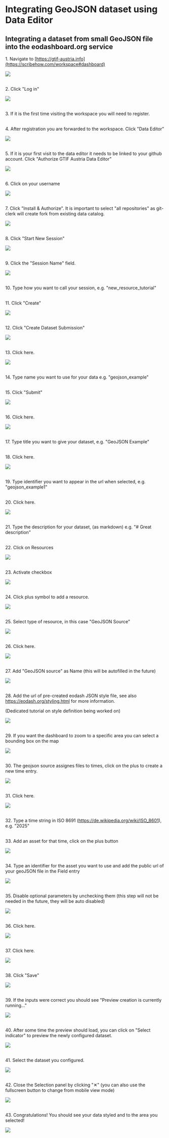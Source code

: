 # Integrating GeoJSON dataset using Data Editor

## Integrating a dataset from small GeoJSON file into the eodashboard.org service


1\. Navigate to [https://gtif-austria.info](https://scribehow.com/workspace#dashboard)

![](https://ajeuwbhvhr.cloudimg.io/https://colony-recorder.s3.amazonaws.com/files/2025-05-09/a0b23a6c-45c5-4df5-b055-42450d71cfcb/ascreenshot.jpeg?tl_px=82,111&br_px=1458,881&force_format=jpeg&q=100&width=1120.0)

\
2\. Click "Log in"

![](https://ajeuwbhvhr.cloudimg.io/https://colony-recorder.s3.amazonaws.com/files/2025-05-09/a0b23a6c-45c5-4df5-b055-42450d71cfcb/ascreenshot.jpeg?tl_px=164,0&br_px=1541,769&force_format=jpeg&q=100&width=1120.0&wat=1&wat_opacity=0.7&wat_gravity=northwest&wat_url=https://colony-recorder.s3.us-west-1.amazonaws.com/images/watermarks/FB923C_standard.png&wat_pad=975,-1)

\
3\. If it is the first time visiting the workspace you will need to register.

\
4\. After registration you are forwarded to the workspace. Click "Data Editor"

![](https://ajeuwbhvhr.cloudimg.io/https://colony-recorder.s3.amazonaws.com/files/2025-05-09/250cc48e-7e09-453f-b79a-3a588300f53c/ascreenshot.jpeg?tl_px=0,0&br_px=1301,727&force_format=jpeg&q=100&width=1120.0&wat=1&wat_opacity=0.7&wat_gravity=northwest&wat_url=https://colony-recorder.s3.us-west-1.amazonaws.com/images/watermarks/FB923C_standard.png&wat_pad=303,227)

\
5\. If it is your first visit to the data editor it needs to be linked to your github account. Click "Authorize GTIF Austria Data Editor"

![](https://ajeuwbhvhr.cloudimg.io/https://colony-recorder.s3.amazonaws.com/files/2025-05-09/147a3a19-35a6-4c36-8242-1a30d493f3dd/ascreenshot.jpeg?tl_px=221,224&br_px=1522,951&force_format=jpeg&q=100&width=1120.0&wat=1&wat_opacity=0.7&wat_gravity=northwest&wat_url=https://colony-recorder.s3.us-west-1.amazonaws.com/images/watermarks/FB923C_standard.png&wat_pad=524,277)

\
6\. Click on your username

![](https://ajeuwbhvhr.cloudimg.io/https://colony-recorder.s3.amazonaws.com/files/2025-05-09/cff4682c-cb20-48f9-bef2-7f7befb3ae27/ascreenshot.jpeg?tl_px=0,31&br_px=800,478&force_format=jpeg&q=100&wat_scale=71&wat=1&wat_opacity=0.7&wat_gravity=northwest&wat_url=https://colony-recorder.s3.us-west-1.amazonaws.com/images/watermarks/FB923C_standard.png&wat_pad=222,294)

\
7\. Click "Install & Authorize". It is important to select "all repositories" as git-clerk will create fork from existing data catalog.

![](https://ajeuwbhvhr.cloudimg.io/https://colony-recorder.s3.amazonaws.com/files/2025-05-09/a2aacaa4-1d86-4b4d-b9e1-5315b39d1bd9/ascreenshot.jpeg?tl_px=0,151&br_px=800,599&force_format=jpeg&q=100&wat_scale=71&wat=1&wat_opacity=0.7&wat_gravity=northwest&wat_url=https://colony-recorder.s3.us-west-1.amazonaws.com/images/watermarks/FB923C_standard.png&wat_pad=252,388)

\
8\. Click "Start New Session"

![](https://ajeuwbhvhr.cloudimg.io/https://colony-recorder.s3.amazonaws.com/files/2025-05-09/bc46a408-e84e-438d-a1c5-fd3242f60916/ascreenshot.jpeg?tl_px=240,0&br_px=1541,727&force_format=jpeg&q=100&width=1120.0&wat=1&wat_opacity=0.7&wat_gravity=northwest&wat_url=https://colony-recorder.s3.us-west-1.amazonaws.com/images/watermarks/FB923C_standard.png&wat_pad=941,46)

\
9\. Click the "Session Name" field.

![](https://ajeuwbhvhr.cloudimg.io/https://colony-recorder.s3.amazonaws.com/files/2025-05-09/3fce0882-6665-4490-bdea-fecaaca8b974/ascreenshot.jpeg?tl_px=0,0&br_px=1301,727&force_format=jpeg&q=100&width=1120.0&wat=1&wat_opacity=0.7&wat_gravity=northwest&wat_url=https://colony-recorder.s3.us-west-1.amazonaws.com/images/watermarks/FB923C_standard.png&wat_pad=502,122)

\
10\. Type how you want to call your session, e.g.  "new_resource_tutorial"

\
11\. Click "Create"

![](https://ajeuwbhvhr.cloudimg.io/https://colony-recorder.s3.amazonaws.com/files/2025-05-09/a4b8b74c-9eeb-4ecf-b39f-a616101c27ae/ascreenshot.jpeg?tl_px=240,0&br_px=1541,727&force_format=jpeg&q=100&width=1120.0&wat=1&wat_opacity=0.7&wat_gravity=northwest&wat_url=https://colony-recorder.s3.us-west-1.amazonaws.com/images/watermarks/FB923C_standard.png&wat_pad=919,124)

\
12\. Click "Create Dataset Submission"

![](https://ajeuwbhvhr.cloudimg.io/https://colony-recorder.s3.amazonaws.com/files/2025-05-09/a4ba6e60-f464-4db3-8336-0726daee4920/ascreenshot.jpeg?tl_px=0,265&br_px=1301,993&force_format=jpeg&q=100&width=1120.0&wat=1&wat_opacity=0.7&wat_gravity=northwest&wat_url=https://colony-recorder.s3.us-west-1.amazonaws.com/images/watermarks/FB923C_standard.png&wat_pad=391,386)

\
13\. Click here.

![](https://ajeuwbhvhr.cloudimg.io/https://colony-recorder.s3.amazonaws.com/files/2025-05-09/dc61d72e-26bf-4ef2-b77c-05ff186357f0/ascreenshot.jpeg?tl_px=75,72&br_px=1376,799&force_format=jpeg&q=100&width=1120.0&wat=1&wat_opacity=0.7&wat_gravity=northwest&wat_url=https://colony-recorder.s3.us-west-1.amazonaws.com/images/watermarks/FB923C_standard.png&wat_pad=524,277)

\
14\. Type name you want to use for your data e.g. "geojson_example"

\
15\. Click "Submit"

![](https://ajeuwbhvhr.cloudimg.io/https://colony-recorder.s3.amazonaws.com/files/2025-05-09/74c0e20d-9165-4029-8403-055f867d27aa/ascreenshot.jpeg?tl_px=240,265&br_px=1541,993&force_format=jpeg&q=100&width=1120.0&wat=1&wat_opacity=0.7&wat_gravity=northwest&wat_url=https://colony-recorder.s3.us-west-1.amazonaws.com/images/watermarks/FB923C_standard.png&wat_pad=698,317)

\
16\. Click here.

![](https://ajeuwbhvhr.cloudimg.io/https://colony-recorder.s3.amazonaws.com/files/2025-05-09/dba88873-b21e-4ebe-b8ea-29fe89b56f36/ascreenshot.jpeg?tl_px=0,202&br_px=1301,929&force_format=jpeg&q=100&width=1120.0&wat=1&wat_opacity=0.7&wat_gravity=northwest&wat_url=https://colony-recorder.s3.us-west-1.amazonaws.com/images/watermarks/FB923C_standard.png&wat_pad=265,277)

\
17\. Type title you want to give your dataset, e.g. "GeoJSON Example"

\
18\. Click here.

![](https://ajeuwbhvhr.cloudimg.io/https://colony-recorder.s3.amazonaws.com/files/2025-05-09/190feba9-cec0-44ff-86b0-1547d0be6d78/ascreenshot.jpeg?tl_px=0,265&br_px=1301,993&force_format=jpeg&q=100&width=1120.0&wat=1&wat_opacity=0.7&wat_gravity=northwest&wat_url=https://colony-recorder.s3.us-west-1.amazonaws.com/images/watermarks/FB923C_standard.png&wat_pad=269,354)

\
19\. Type identifier you want to appear in the url when selected, e.g. "geojson_example1"

\
20\. Click here.

![](https://ajeuwbhvhr.cloudimg.io/https://colony-recorder.s3.amazonaws.com/files/2025-05-09/66d09565-3607-4b13-a722-41b1ac83950a/ascreenshot.jpeg?tl_px=0,265&br_px=1301,993&force_format=jpeg&q=100&width=1120.0&wat=1&wat_opacity=0.7&wat_gravity=northwest&wat_url=https://colony-recorder.s3.us-west-1.amazonaws.com/images/watermarks/FB923C_standard.png&wat_pad=321,405)

\
21\. Type the description for your dataset, (as markdown) e.g. "# Great description"

\
22\. Click on Resources

![](https://ajeuwbhvhr.cloudimg.io/https://colony-recorder.s3.amazonaws.com/files/2025-05-09/a7bce4fd-8dab-4ccf-b555-07f4f4dbb16b/ascreenshot.jpeg?tl_px=0,0&br_px=1301,727&force_format=jpeg&q=100&width=1120.0&wat=1&wat_opacity=0.7&wat_gravity=northwest&wat_url=https://colony-recorder.s3.us-west-1.amazonaws.com/images/watermarks/FB923C_standard.png&wat_pad=415,209)

\
23\. Activate checkbox

![](https://ajeuwbhvhr.cloudimg.io/https://colony-recorder.s3.amazonaws.com/files/2025-05-09/2d6e45da-735f-41ed-b7fe-9af1c93aef01/ascreenshot.jpeg?tl_px=0,0&br_px=1301,727&force_format=jpeg&q=100&width=1120.0&wat=1&wat_opacity=0.7&wat_gravity=northwest&wat_url=https://colony-recorder.s3.us-west-1.amazonaws.com/images/watermarks/FB923C_standard.png&wat_pad=219,270)

\
24\. Click plus symbol to add a resource.

![](https://ajeuwbhvhr.cloudimg.io/https://colony-recorder.s3.amazonaws.com/files/2025-05-09/c82780d8-7094-49eb-b412-fe3dd1d5d717/ascreenshot.jpeg?tl_px=0,14&br_px=1301,741&force_format=jpeg&q=100&width=1120.0&wat=1&wat_opacity=0.7&wat_gravity=northwest&wat_url=https://colony-recorder.s3.us-west-1.amazonaws.com/images/watermarks/FB923C_standard.png&wat_pad=287,277)

\
25\. Select type of resource, in this case "GeoJSON Source"

![](https://ajeuwbhvhr.cloudimg.io/https://colony-recorder.s3.amazonaws.com/files/2025-05-09/31e82cb3-7198-48f4-b14f-b9bd51b00f13/ascreenshot.jpeg?tl_px=0,126&br_px=1301,853&force_format=jpeg&q=100&width=1120.0&wat=1&wat_opacity=0.7&wat_gravity=northwest&wat_url=https://colony-recorder.s3.us-west-1.amazonaws.com/images/watermarks/FB923C_standard.png&wat_pad=340,277)

\
26\. Click here.

![](https://ajeuwbhvhr.cloudimg.io/https://colony-recorder.s3.amazonaws.com/files/2025-05-09/ada2c9c9-8969-4871-b796-970589727928/ascreenshot.jpeg?tl_px=0,139&br_px=1301,866&force_format=jpeg&q=100&width=1120.0&wat=1&wat_opacity=0.7&wat_gravity=northwest&wat_url=https://colony-recorder.s3.us-west-1.amazonaws.com/images/watermarks/FB923C_standard.png&wat_pad=296,277)

\
27\. Add "GeoJSON source" as Name (this will be autofilled in the future)

![](https://ajeuwbhvhr.cloudimg.io/https://colony-recorder.s3.amazonaws.com/files/2025-05-09/3d50f4b2-dd98-4013-a65e-7108c0c2587e/ascreenshot.jpeg?tl_px=0,226&br_px=1301,953&force_format=jpeg&q=100&width=1120.0&wat=1&wat_opacity=0.7&wat_gravity=northwest&wat_url=https://colony-recorder.s3.us-west-1.amazonaws.com/images/watermarks/FB923C_standard.png&wat_pad=322,277)

\
28\. Add the url of pre-created eodash JSON style file, see also <https://eodash.org/styling.html> for more information.

(Dedicated tutorial on style definition being worked on)

![](https://ajeuwbhvhr.cloudimg.io/https://colony-recorder.s3.amazonaws.com/files/2025-05-09/1fe92874-60a7-4d76-8274-0dc0f29f04ea/ascreenshot.jpeg?tl_px=40,265&br_px=1341,993&force_format=jpeg&q=100&width=1120.0&wat=1&wat_opacity=0.7&wat_gravity=northwest&wat_url=https://colony-recorder.s3.us-west-1.amazonaws.com/images/watermarks/FB923C_standard.png&wat_pad=524,383)

\
29\. If you want the dashboard to zoom to a specific area you can select a bounding box on the map

![](https://ajeuwbhvhr.cloudimg.io/https://colony-recorder.s3.amazonaws.com/files/2025-05-09/7dcb5ea7-d5f3-4e6c-892b-a27f59bd32f5/ascreenshot.jpeg?tl_px=114,265&br_px=1415,993&force_format=jpeg&q=100&width=1120.0&wat=1&wat_opacity=0.7&wat_gravity=northwest&wat_url=https://colony-recorder.s3.us-west-1.amazonaws.com/images/watermarks/FB923C_standard.png&wat_pad=524,435)

\
30\. The geojson source assignes files to times, click on the plus to create a new time entry.

![](https://ajeuwbhvhr.cloudimg.io/https://colony-recorder.s3.amazonaws.com/files/2025-05-09/6f2e8d67-8bd3-43bb-b083-11ccb5fa3afd/ascreenshot.jpeg?tl_px=0,198&br_px=1301,925&force_format=jpeg&q=100&width=1120.0&wat=1&wat_opacity=0.7&wat_gravity=northwest&wat_url=https://colony-recorder.s3.us-west-1.amazonaws.com/images/watermarks/FB923C_standard.png&wat_pad=332,277)

\
31\. Click here.

![](https://ajeuwbhvhr.cloudimg.io/https://colony-recorder.s3.amazonaws.com/files/2025-05-09/aa6e89a3-a07f-44a8-b99e-ee4d98d82601/ascreenshot.jpeg?tl_px=0,265&br_px=1301,993&force_format=jpeg&q=100&width=1120.0&wat=1&wat_opacity=0.7&wat_gravity=northwest&wat_url=https://colony-recorder.s3.us-west-1.amazonaws.com/images/watermarks/FB923C_standard.png&wat_pad=296,336)

\
32\. Type a time string in ISO 8691 (<https://de.wikipedia.org/wiki/ISO_8601>), e.g. "2025"

\
33\. Add an asset for that time, click on the plus button

![](https://ajeuwbhvhr.cloudimg.io/https://colony-recorder.s3.amazonaws.com/files/2025-05-09/cc266572-82d4-46a3-b112-c7ee4152f0e3/ascreenshot.jpeg?tl_px=0,265&br_px=1301,993&force_format=jpeg&q=100&width=1120.0&wat=1&wat_opacity=0.7&wat_gravity=northwest&wat_url=https://colony-recorder.s3.us-west-1.amazonaws.com/images/watermarks/FB923C_standard.png&wat_pad=318,379)

\
34\. Type an identifier for the asset you want to use and add the public url of your geoJSON file in the Field entry

![](https://ajeuwbhvhr.cloudimg.io/https://colony-recorder.s3.amazonaws.com/files/2025-05-09/400e7a59-f119-4ff1-af24-09d06f3f63b7/ascreenshot.jpeg?tl_px=0,265&br_px=1301,993&force_format=jpeg&q=100&width=1120.0&wat=1&wat_opacity=0.7&wat_gravity=northwest&wat_url=https://colony-recorder.s3.us-west-1.amazonaws.com/images/watermarks/FB923C_standard.png&wat_pad=378,472)

\
35\. Disable optional parameters by unchecking them (this step will not be needed in the future, they will be auto disabled)

![](https://ajeuwbhvhr.cloudimg.io/https://colony-recorder.s3.amazonaws.com/files/2025-05-09/416e21bd-b1f6-4c25-a081-0b539210188c/ascreenshot.jpeg?tl_px=0,233&br_px=1301,960&force_format=jpeg&q=100&width=1120.0&wat=1&wat_opacity=0.7&wat_gravity=northwest&wat_url=https://colony-recorder.s3.us-west-1.amazonaws.com/images/watermarks/FB923C_standard.png&wat_pad=249,277)

\
36\. Click here.

![](https://ajeuwbhvhr.cloudimg.io/https://colony-recorder.s3.amazonaws.com/files/2025-05-09/db8281da-6202-4668-bef5-f83c76f01db5/ascreenshot.jpeg?tl_px=0,265&br_px=1301,993&force_format=jpeg&q=100&width=1120.0&wat=1&wat_opacity=0.7&wat_gravity=northwest&wat_url=https://colony-recorder.s3.us-west-1.amazonaws.com/images/watermarks/FB923C_standard.png&wat_pad=243,336)

\
37\. Click here.

![](https://ajeuwbhvhr.cloudimg.io/https://colony-recorder.s3.amazonaws.com/files/2025-05-09/a7fd68a2-9de4-4c40-afaa-77afdb78967f/ascreenshot.jpeg?tl_px=0,265&br_px=1301,993&force_format=jpeg&q=100&width=1120.0&wat=1&wat_opacity=0.7&wat_gravity=northwest&wat_url=https://colony-recorder.s3.us-west-1.amazonaws.com/images/watermarks/FB923C_standard.png&wat_pad=241,425)

\
38\. Click "Save"

![](https://ajeuwbhvhr.cloudimg.io/https://colony-recorder.s3.amazonaws.com/files/2025-05-09/2b84f1a0-62a3-4a2a-8c5f-ba3b34790edd/ascreenshot.jpeg?tl_px=240,0&br_px=1541,727&force_format=jpeg&q=100&width=1120.0&wat=1&wat_opacity=0.7&wat_gravity=northwest&wat_url=https://colony-recorder.s3.us-west-1.amazonaws.com/images/watermarks/FB923C_standard.png&wat_pad=1010,49)

\
39\. If the inputs were correct you should see "Preview creation is currently running..."

![](https://ajeuwbhvhr.cloudimg.io/https://colony-recorder.s3.amazonaws.com/files/2025-05-09/1f4cca31-b6da-4300-88f7-36843b148fc3/ascreenshot.jpeg?tl_px=498,72&br_px=1541,654&force_format=jpeg&q=100&width=1042&wat_scale=93&wat=1&wat_opacity=0.7&wat_gravity=northwest&wat_url=https://colony-recorder.s3.us-west-1.amazonaws.com/images/watermarks/FB923C_standard.png&wat_pad=369,182)

\
40\. After some time the preview should load, you can click on "Select indicator" to preview the newly configured dataset.

![](https://ajeuwbhvhr.cloudimg.io/https://colony-recorder.s3.amazonaws.com/files/2025-05-09/fe80f9fd-f39f-45e7-ac28-d484f9e971ae/ascreenshot.jpeg?tl_px=681,107&br_px=1330,470&force_format=jpeg&q=100&width=649&wat_scale=57&wat=1&wat_opacity=0.7&wat_gravity=northwest&wat_url=https://colony-recorder.s3.us-west-1.amazonaws.com/images/watermarks/FB923C_standard.png&wat_pad=303,160)

\
41\. Select the dataset you configured.

![](https://ajeuwbhvhr.cloudimg.io/https://colony-recorder.s3.amazonaws.com/files/2025-05-09/5c23cf5c-9a9e-4992-bb18-059f573dac7b/ascreenshot.jpeg?tl_px=736,275&br_px=1385,638&force_format=jpeg&q=100&width=649&wat_scale=57&wat=1&wat_opacity=0.7&wat_gravity=northwest&wat_url=https://colony-recorder.s3.us-west-1.amazonaws.com/images/watermarks/FB923C_standard.png&wat_pad=303,160)

\
42\. Close the Selection panel by clicking "✕" (you can also use the fullscreen button to change from mobile view mode)

![](https://ajeuwbhvhr.cloudimg.io/https://colony-recorder.s3.amazonaws.com/files/2025-05-09/ffd56062-b873-4d0e-a6cd-21811ba7d95a/ascreenshot.jpeg?tl_px=892,50&br_px=1541,413&force_format=jpeg&q=100&width=649&wat_scale=57&wat=1&wat_opacity=0.7&wat_gravity=northwest&wat_url=https://colony-recorder.s3.us-west-1.amazonaws.com/images/watermarks/FB923C_standard.png&wat_pad=591,160)

\
43\. Congratulations! You should see your data styled and to the area you selected!

![](https://ajeuwbhvhr.cloudimg.io/https://colony-recorder.s3.amazonaws.com/files/2025-05-09/0c307388-d264-490b-b2d0-27da94eeb115/ascreenshot.jpeg?tl_px=795,560&br_px=1444,923&force_format=jpeg&q=100&width=649&wat_scale=57&wat=1&wat_opacity=0.7&wat_gravity=northwest&wat_url=https://colony-recorder.s3.us-west-1.amazonaws.com/images/watermarks/FB923C_standard.png&wat_pad=303,160)


